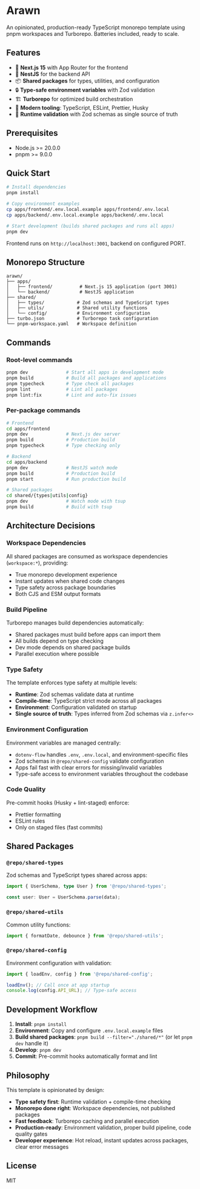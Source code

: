 # Arawn

An opinionated, production-ready TypeScript monorepo template using pnpm workspaces and Turborepo. Batteries included, ready to scale.

## Features

- 🚀 **Next.js 15** with App Router for the frontend
- 🎯 **NestJS** for the backend API
- 📦 **Shared packages** for types, utilities, and configuration
- 🔒 **Type-safe environment variables** with Zod validation
- 🏗️ **Turborepo** for optimized build orchestration
- 🧰 **Modern tooling**: TypeScript, ESLint, Prettier, Husky
- 📝 **Runtime validation** with Zod schemas as single source of truth

## Prerequisites

- Node.js >= 20.0.0
- pnpm >= 9.0.0

## Quick Start

```bash
# Install dependencies
pnpm install

# Copy environment examples
cp apps/frontend/.env.local.example apps/frontend/.env.local
cp apps/backend/.env.local.example apps/backend/.env.local

# Start development (builds shared packages and runs all apps)
pnpm dev
```

Frontend runs on `http://localhost:3001`, backend on configured PORT.

## Monorepo Structure

```
arawn/
├── apps/
│   ├── frontend/          # Next.js 15 application (port 3001)
│   └── backend/           # NestJS application
├── shared/
│   ├── types/            # Zod schemas and TypeScript types
│   ├── utils/            # Shared utility functions
│   └── config/           # Environment configuration
├── turbo.json            # Turborepo task configuration
└── pnpm-workspace.yaml   # Workspace definition
```

## Commands

### Root-level commands

```bash
pnpm dev              # Start all apps in development mode
pnpm build            # Build all packages and applications
pnpm typecheck        # Type check all packages
pnpm lint             # Lint all packages
pnpm lint:fix         # Lint and auto-fix issues
```

### Per-package commands

```bash
# Frontend
cd apps/frontend
pnpm dev              # Next.js dev server
pnpm build            # Production build
pnpm typecheck        # Type checking only

# Backend
cd apps/backend
pnpm dev              # NestJS watch mode
pnpm build            # Production build
pnpm start            # Run production build

# Shared packages
cd shared/{types|utils|config}
pnpm dev              # Watch mode with tsup
pnpm build            # Build with tsup
```

## Architecture Decisions

### Workspace Dependencies

All shared packages are consumed as workspace dependencies (`workspace:*`), providing:

- True monorepo development experience
- Instant updates when shared code changes
- Type safety across package boundaries
- Both CJS and ESM output formats

### Build Pipeline

Turborepo manages build dependencies automatically:

- Shared packages must build before apps can import them
- All builds depend on type checking
- Dev mode depends on shared package builds
- Parallel execution where possible

### Type Safety

The template enforces type safety at multiple levels:

- **Runtime**: Zod schemas validate data at runtime
- **Compile-time**: TypeScript strict mode across all packages
- **Environment**: Configuration validated on startup
- **Single source of truth**: Types inferred from Zod schemas via `z.infer<>`

### Environment Configuration

Environment variables are managed centrally:

- `dotenv-flow` handles `.env`, `.env.local`, and environment-specific files
- Zod schemas in `@repo/shared-config` validate configuration
- Apps fail fast with clear errors for missing/invalid variables
- Type-safe access to environment variables throughout the codebase

### Code Quality

Pre-commit hooks (Husky + lint-staged) enforce:

- Prettier formatting
- ESLint rules
- Only on staged files (fast commits)

## Shared Packages

### `@repo/shared-types`

Zod schemas and TypeScript types shared across apps:

```typescript
import { UserSchema, type User } from '@repo/shared-types';

const user: User = UserSchema.parse(data);
```

### `@repo/shared-utils`

Common utility functions:

```typescript
import { formatDate, debounce } from '@repo/shared-utils';
```

### `@repo/shared-config`

Environment configuration with validation:

```typescript
import { loadEnv, config } from '@repo/shared-config';

loadEnv(); // Call once at app startup
console.log(config.API_URL); // Type-safe access
```

## Development Workflow

1. **Install**: `pnpm install`
2. **Environment**: Copy and configure `.env.local.example` files
3. **Build shared packages**: `pnpm build --filter="./shared/*"` (or let `pnpm dev` handle it)
4. **Develop**: `pnpm dev`
5. **Commit**: Pre-commit hooks automatically format and lint

## Philosophy

This template is opinionated by design:

- **Type safety first**: Runtime validation + compile-time checking
- **Monorepo done right**: Workspace dependencies, not published packages
- **Fast feedback**: Turborepo caching and parallel execution
- **Production-ready**: Environment validation, proper build pipeline, code quality gates
- **Developer experience**: Hot reload, instant updates across packages, clear error messages

## License

MIT
